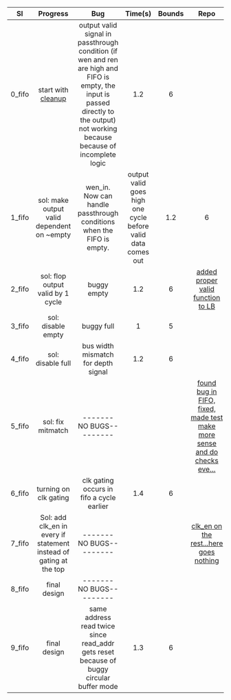 | Sl | Progress | Bug | Time(s) | Bounds | Repo | circular_en |
|:------:|:-----------------------------------------------------------------------------------------------------------:|:----------------------------------------------------------------------------------------------------------------------------------------------------------------------------------:|:-------:|:------:|:----------------------------------------------------------------------:|:-----------:|
| 0_fifo | start with [cleanup](https://github.com/StanfordAHA/garnet/commit/823bee79f2616fc4778c644953e9b9e22aa1d01b#diff-d7ec987a198ed4cf3b82800e750c4fed) | output valid signal in passthrough condition (if wen and ren are high and FIFO is empty, the input is passed directly to the output) not working because because of incomplete logic  | 1.2 | 6 |  | 0 |
| 1_fifo | sol: make output valid dependent on ~empty | wen\_in. Now can handle passthrough conditions when the FIFO is empty. | output valid goes high one cycle before valid data comes out | 1.2 | 6 | [added proper valid function to LB](https://github.com/StanfordAHA/garnet/commit/b219f61ba22f2993e4e79a4b8e1894134c093f77#diff-d7ec987a198ed4cf3b82800e750c4fed) | 0 |
| 2_fifo | sol: flop output valid by 1 cycle | buggy empty | 1.2 | 6 | [added proper valid function to LB](https://github.com/StanfordAHA/garnet/commit/b219f61ba22f2993e4e79a4b8e1894134c093f77#diff-d7ec987a198ed4cf3b82800e750c4fed) | 0 |
| 3_fifo | sol: disable empty | buggy full | 1 | 5 |  | 0 |
| 4_fifo | sol: disable full | bus width mismatch for depth signal | 1.2 | 6 |  | 0 |
| 5_fifo | sol: fix mitmatch | -------NO BUGS--------- |  |  | [found bug in FIFO, fixed, made test make more sense and do checks eve…](https://github.com/StanfordAHA/garnet/commit/88641665838078a95c1f2bb3003ad7270df57b3e#diff-d7ec987a198ed4cf3b82800e750c4fed) | 0 |
| 6\_fifo | turning on clk gating  | clk gating occurs in fifo a cycle earlier | 1.4 | 6 |  | 0 |
| 7\_fifo | Sol: add clk\_en in every if statement instead of gating at the top | -------NO BUGS--------- |  |  | [clk_en on the rest...here goes nothing](https://github.com/StanfordAHA/garnet/commit/88641665838078a95c1f2bb3003ad7270df57b3e#diff-d7ec987a198ed4cf3b82800e750c4fed) | 0 |
| 8_fifo | final design | -------NO BUGS--------- |  |  |  | 0 |
| 9\_fifo | final design | same address read twice since read_addr gets reset because of buggy circular buffer mode | 1.3 | 6 |  | 1 |
